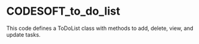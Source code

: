 # CODESOFT_to_do_list
This code defines a ToDoList class with methods to add, delete, view, and update tasks.
